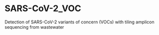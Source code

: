 # SARS-CoV-2_VOC
Detection of SARS-CoV-2 variants of concern (VOCs) with tiling amplicon sequencing from wastewater
